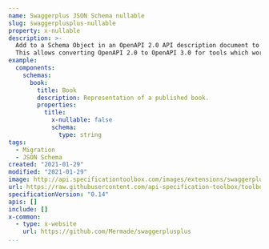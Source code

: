 ```yaml
---
name: Swaggerplus JSON Schema nullable
slug: swaggerplusplus-nullable
property: x-nullable
description: >-
  Add to a Schema Object in an OpenAPI 2.0 API description document to use the `nullable` JSON Schema construct.
  This allows converting OpenAPI 2.0 to OpenAPI 3.0 for tools which work with OpenAPI 3.0.
example:
  components:
    schemas:
      book:
        title: Book
        description: Representation of a published book.
        properties:
          title:
            x-nullable: false
            schema:
              type: string
tags:
  - Migration
  - JSON Schema
created: "2021-01-29"
modified: "2021-01-29"
image: http://api.specificationtoolbox.com/images/extensions/swaggerplusplus-nullable.png
url: https://raw.githubusercontent.com/api-specification-toolbox/toolbox/main/_extensions/
specificationVersion: "0.14"
apis: []
include: []
x-common:
  - type: x-website
    url: https://github.com/Mermade/swaggerplusplus
...
```

